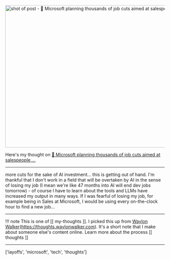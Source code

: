 
<a href="https://www.reuters.com/business/world-at-work/microsoft-planning-thousands-job-cuts-aimed-salespeople-bloomberg-news-reports-2025-06-18/">
    <img
        src="https://shots.wayl.one/shot/?url=https://www.reuters.com/business/world-at-work/microsoft-planning-thousands-job-cuts-aimed-salespeople-bloomberg-news-reports-2025-06-18/&height=450&width=800&scaled_width=800&scaled_height=450&selectors=""
        alt="shot of post - 💭 Microsoft planning thousands of job cuts aimed at salespeople,..."
        height=450
        width=800
    >
</a>

Here's my thought on <a href="https://www.reuters.com/business/world-at-work/microsoft-planning-thousands-job-cuts-aimed-salespeople-bloomberg-news-reports-2025-06-18/">💭 Microsoft planning thousands of job cuts aimed at salespeople,...</a>

---

more cuts for the sake of AI investment... this is getting out of hand. I'm thankful that I don't work in a field that will be overtaken by AI in the sense of losing my job (I mean we're like 47 months into AI will end dev jobs tomorrow) - of course I have to learn about the tools and LLMs have increased my output in many ways. If I was fearful of losing my job, for example being in Sales at Microsoft, I would be using every on-the-clock hour to find a new job...

---

!!! note
     This is one of [[ my-thoughts ]]. I picked this up from [Waylon Walker](https://waylonwalker.com)(https://thoughts.waylonwalker.com). It's a short note that I make about someone else's
     content online.  Learn more about the process [[ thoughts ]]


---

['layoffs', 'microsoft', 'tech', 'thoughts']
        